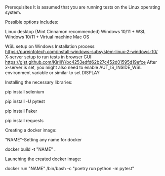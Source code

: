 Prerequisites
It is assumed that you are running tests on the Linux operating system.

Possible options includes:

Linux desktop (Mint Cinnamon recommended)
Windows 10/11 + WSL
Windows 10/11 + Virtual machine
Mac OS


WSL setup on Windows
Installation process https://pureinfotech.com/install-windows-subsystem-linux-2-windows-10/
X-server setup to run tests in browser GUI https://gist.github.com/KirillY/bc4253edfd62b27c452d01595d19efce After x-server is set, you might also need to enable AUT_IS_INSIDE_WSL environment variable or similar to set DISPLAY


Installing the necessary libraries:

pip install selenium

pip install -U pytest

pip install Faker

pip install requests


Creating a docker image:

"NAME"-Setting any name for docker

docker build -t "NAME" .


Launching the created docker image:

docker run "NAME" /bin/bash -c "poetry run python -m pytest"
